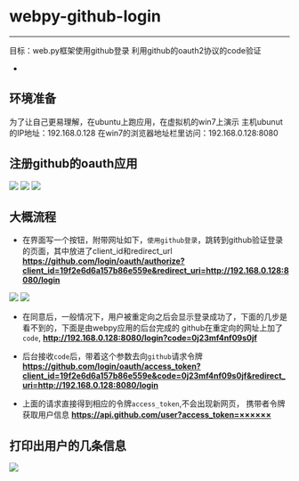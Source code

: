 # webpy-github-login
------------------------
目标：web.py框架使用github登录
利用github的oauth2协议的code验证

* 

## 环境准备

为了让自己更易理解，在ubuntu上跑应用，在虚拟机的win7上演示
主机ubunut的IP地址：192.168.0.128
在win7的浏览器地址栏里访问：192.168.0.128:8080

## 注册github的oauth应用

![](https://raw.githubusercontent.com/D0ggy/MarkDownPhoto/master/webpy-gihub-login/develo-setting.png)
![](https://raw.githubusercontent.com/D0ggy/MarkDownPhoto/master/webpy-gihub-login/client_idsecrit_id.png)
![](https://raw.githubusercontent.com/D0ggy/MarkDownPhoto/master/webpy-gihub-login/url_callback.png)


## 大概流程

* 在界面写一个按钮，附带网址如下，`使用github登录`，跳转到github验证登录的页面，其中放进了client_id和redirect_url
**https://github.com/login/oauth/authorize?client_id=19f2e6d6a157b86e559e&redirect_uri=http://192.168.0.128:8080/login**

![](https://raw.githubusercontent.com/D0ggy/MarkDownPhoto/master/webpy-gihub-login/zhuye.png)
![](https://github.com/D0ggy/MarkDownPhoto/blob/master/webpy-gihub-login/github-hutao.png)

* 在同意后，一般情况下，用户被重定向之后会显示登录成功了，下面的几步是看不到的，下面是由webpy应用的后台完成的
github在重定向的网址上加了`code`,
**http://192.168.0.128:8080/login?code=0j23mf4nf09s0jf**

* 后台接收`code`后，带着这个参数去向`github`请求令牌
**https://github.com/login/oauth/access_token?client_id=19f2e6d6a157b86e559e&code=0j23mf4nf09s0jf&redirect_uri=http://192.168.0.128:8080/login**

* 上面的请求直接得到相应的令牌`access_token`,不会出现新网页，
携带者令牌获取用户信息
**https://api.github.com/user?access_token=××××××**


## 打印出用户的几条信息

![](https://raw.githubusercontent.com/D0ggy/MarkDownPhoto/master/webpy-gihub-login/hadToken.png)

